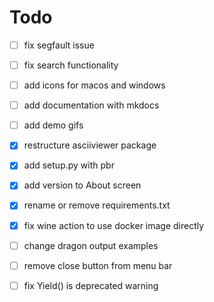 # Todo

- [ ] fix segfault issue
- [ ] fix search functionality

- [ ] add icons for macos and windows
- [ ] add documentation with mkdocs
- [ ] add demo gifs
- [x] restructure asciiviewer package
- [x] add setup.py with pbr
- [x] add version to About screen
- [x] rename or remove requirements.txt
- [x] fix wine action to use docker image directly
- [ ] change dragon output examples
- [ ] remove close button from menu bar
- [ ] fix  Yield() is deprecated warning
